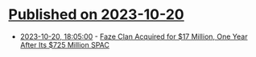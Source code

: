 # [Published on 2023-10-20](index.md)

* [2023-10-20, 18:05:00](https://slashdot.org/story/23/10/20/185223/faze-clan-acquired-for-17-million-one-year-after-its-725-million-spac?utm_source=rss1.0mainlinkanon&utm_medium=feed) - [Faze Clan Acquired for $17 Million, One Year After Its $725 Million SPAC](https://slashdot.org/story/23/10/20/185223/faze-clan-acquired-for-17-million-one-year-after-its-725-million-spac?utm_source=rss1.0mainlinkanon&utm_medium=feed)
